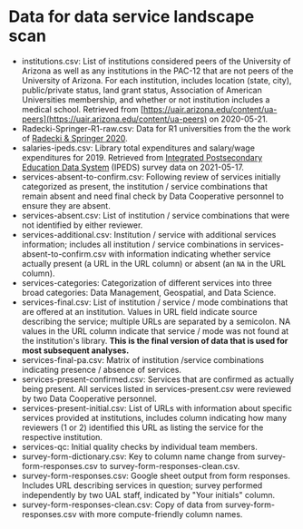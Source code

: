 # Data for data service landscape scan

+ institutions.csv: List of institutions considered peers of the University of 
Arizona as well as any institutions in the PAC-12 that are not peers of the 
University of Arizona. For each institution, includes location (state, city), 
public/private status, land grant status, Association of American Universities 
membership, and whether or not institution includes a medical school. Retrieved 
from [https://uair.arizona.edu/content/ua-peers](https://uair.arizona.edu/content/ua-peers) 
on 2020-05-21.
+ Radecki-Springer-R1-raw.csv: Data for R1 universities from the the work of 
[Radecki & Springer 2020](https://doi.org/10.18665/sr.314397).
+ salaries-ipeds.csv: Library total expenditures and salary/wage expenditures 
for 2019. Retrieved from [Integrated Postsecondary Education Data System](https://nces.ed.gov/ipeds/use-the-data)
(IPEDS) survey data on 2021-05-17.
+ services-absent-to-confirm.csv: Following review of services initially 
categorized as present, the institution / service combinations that remain 
absent and need final check by Data Cooperative personnel to ensure they are 
absent.
+ services-absent.csv: List of institution / service combinations that were not 
identified by either reviewer.
+ services-additional.csv: Institution / service with additional services 
information; includes all institution / service combinations in 
services-absent-to-confirm.csv with information indicating whether service 
actually present (a URL in the URL column) or absent (an `NA` in the URL 
column).
+ services-categories: Categorization of different services into three broad 
categories: Data Management, Geospatial, and Data Science.
+ services-final.csv: List of institution / service / mode combinations 
that are offered at an institution. Values in URL field indicate source 
describing the service; multiple URLs are separated by a semicolon. NA values 
in the URL column indicate that service / mode was not found at the 
institution's library.
**This is the final version of data that is used for most subsequent analyses.**
+ services-final-pa.csv: Matrix of institution /service combinations indicating 
presence / absence of services. 
+ services-present-confirmed.csv: Services that are confirmed as actually being 
present. All services listed in services-present.csv were reviewed by two Data 
Cooperative personnel.
+ services-present-initial.csv: List of URLs with information about specific 
services provided at institutions, includes column indicating how many reviewers 
(1 or 2) identified this URL as listing the service for the respective 
institution.
+ services-qc: Initial quality checks by individual team members.
+ survey-form-dictionary.csv: Key to column name change from 
survey-form-responses.csv to survey-form-responses-clean.csv.
+ survey-form-responses.csv: Google sheet output from form responses. Includes 
URL describing services in question; survey performed independently by two UAL 
staff, indicated by "Your initials" column.
+ survey-form-responses-clean.csv: Copy of data from survey-form-responses.csv 
with more compute-friendly column names.